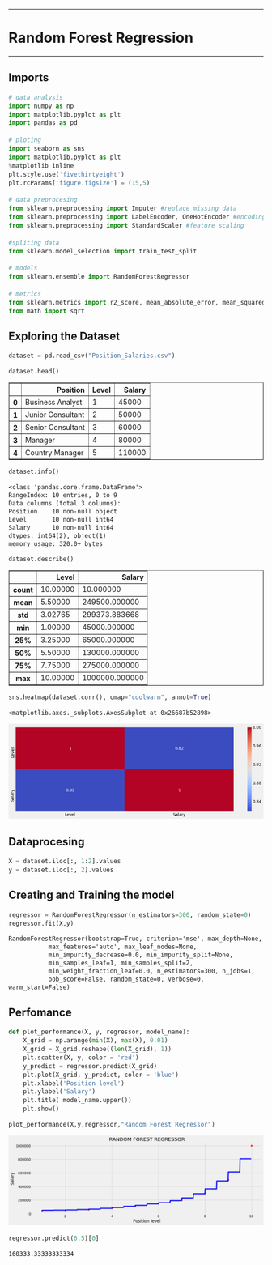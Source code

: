 
___
# Random Forest Regression
___

## Imports


```python
# data analysis
import numpy as np
import matplotlib.pyplot as plt
import pandas as pd

# ploting
import seaborn as sns
import matplotlib.pyplot as plt
%matplotlib inline
plt.style.use('fivethirtyeight')
plt.rcParams['figure.figsize'] = (15,5)

# data preprocesing
from sklearn.preprocessing import Imputer #replace missing data
from sklearn.preprocessing import LabelEncoder, OneHotEncoder #encoding categorical data
from sklearn.preprocessing import StandardScaler #feature scaling

#spliting data
from sklearn.model_selection import train_test_split

# models
from sklearn.ensemble import RandomForestRegressor

# metrics
from sklearn.metrics import r2_score, mean_absolute_error, mean_squared_error
from math import sqrt
```

## Exploring the Dataset


```python
dataset = pd.read_csv("Position_Salaries.csv")
```


```python
dataset.head()
```




<div>
<style>
    .dataframe thead tr:only-child th {
        text-align: right;
    }

    .dataframe thead th {
        text-align: left;
    }

    .dataframe tbody tr th {
        vertical-align: top;
    }
</style>
<table border="1" class="dataframe">
  <thead>
    <tr style="text-align: right;">
      <th></th>
      <th>Position</th>
      <th>Level</th>
      <th>Salary</th>
    </tr>
  </thead>
  <tbody>
    <tr>
      <th>0</th>
      <td>Business Analyst</td>
      <td>1</td>
      <td>45000</td>
    </tr>
    <tr>
      <th>1</th>
      <td>Junior Consultant</td>
      <td>2</td>
      <td>50000</td>
    </tr>
    <tr>
      <th>2</th>
      <td>Senior Consultant</td>
      <td>3</td>
      <td>60000</td>
    </tr>
    <tr>
      <th>3</th>
      <td>Manager</td>
      <td>4</td>
      <td>80000</td>
    </tr>
    <tr>
      <th>4</th>
      <td>Country Manager</td>
      <td>5</td>
      <td>110000</td>
    </tr>
  </tbody>
</table>
</div>




```python
dataset.info()
```

    <class 'pandas.core.frame.DataFrame'>
    RangeIndex: 10 entries, 0 to 9
    Data columns (total 3 columns):
    Position    10 non-null object
    Level       10 non-null int64
    Salary      10 non-null int64
    dtypes: int64(2), object(1)
    memory usage: 320.0+ bytes
    


```python
dataset.describe()
```




<div>
<style>
    .dataframe thead tr:only-child th {
        text-align: right;
    }

    .dataframe thead th {
        text-align: left;
    }

    .dataframe tbody tr th {
        vertical-align: top;
    }
</style>
<table border="1" class="dataframe">
  <thead>
    <tr style="text-align: right;">
      <th></th>
      <th>Level</th>
      <th>Salary</th>
    </tr>
  </thead>
  <tbody>
    <tr>
      <th>count</th>
      <td>10.00000</td>
      <td>10.000000</td>
    </tr>
    <tr>
      <th>mean</th>
      <td>5.50000</td>
      <td>249500.000000</td>
    </tr>
    <tr>
      <th>std</th>
      <td>3.02765</td>
      <td>299373.883668</td>
    </tr>
    <tr>
      <th>min</th>
      <td>1.00000</td>
      <td>45000.000000</td>
    </tr>
    <tr>
      <th>25%</th>
      <td>3.25000</td>
      <td>65000.000000</td>
    </tr>
    <tr>
      <th>50%</th>
      <td>5.50000</td>
      <td>130000.000000</td>
    </tr>
    <tr>
      <th>75%</th>
      <td>7.75000</td>
      <td>275000.000000</td>
    </tr>
    <tr>
      <th>max</th>
      <td>10.00000</td>
      <td>1000000.000000</td>
    </tr>
  </tbody>
</table>
</div>




```python
sns.heatmap(dataset.corr(), cmap="coolwarm", annot=True)
```




    <matplotlib.axes._subplots.AxesSubplot at 0x26687b52898>




![png](output_8_1.png)


## Dataprocesing


```python
X = dataset.iloc[:, 1:2].values
y = dataset.iloc[:, 2].values
```

## Creating and Training the model


```python
regressor = RandomForestRegressor(n_estimators=300, random_state=0)
regressor.fit(X,y)
```




    RandomForestRegressor(bootstrap=True, criterion='mse', max_depth=None,
               max_features='auto', max_leaf_nodes=None,
               min_impurity_decrease=0.0, min_impurity_split=None,
               min_samples_leaf=1, min_samples_split=2,
               min_weight_fraction_leaf=0.0, n_estimators=300, n_jobs=1,
               oob_score=False, random_state=0, verbose=0, warm_start=False)



## Perfomance


```python
def plot_performance(X, y, regressor, model_name):
    X_grid = np.arange(min(X), max(X), 0.01)
    X_grid = X_grid.reshape((len(X_grid), 1))
    plt.scatter(X, y, color = 'red')
    y_predict = regressor.predict(X_grid)
    plt.plot(X_grid, y_predict, color = 'blue')
    plt.xlabel('Position level')
    plt.ylabel('Salary')
    plt.title( model_name.upper())
    plt.show()
```


```python
plot_performance(X,y,regressor,"Random Forest Regressor")
```


![png](output_15_0.png)



```python
regressor.predict(6.5)[0]
```




    160333.33333333334


